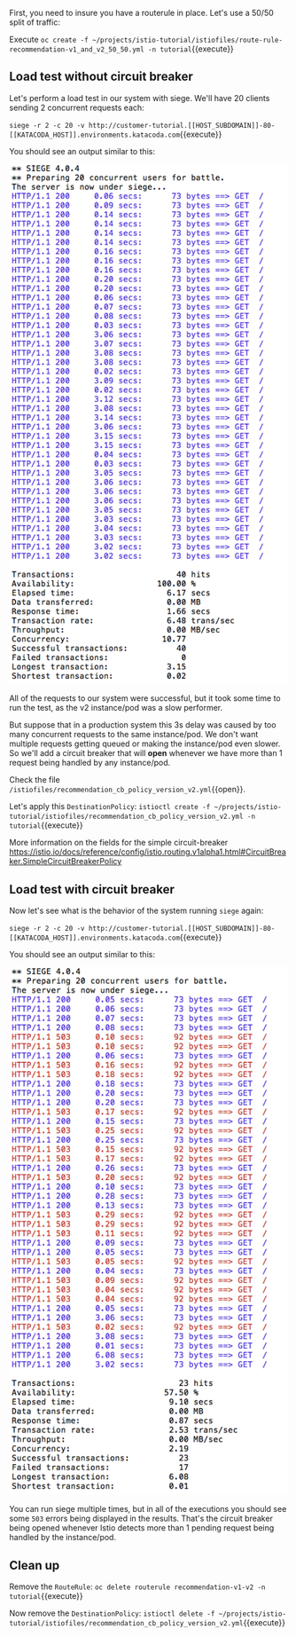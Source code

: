 First, you need to insure you have a routerule in place. Let's use a 50/50 split of traffic:

Execute `oc create -f ~/projects/istio-tutorial/istiofiles/route-rule-recommendation-v1_and_v2_50_50.yml -n tutorial`{{execute}}

## Load test without circuit breaker

Let's perform a load test in our system with siege. We'll have 20 clients sending 2 concurrent requests each:

`siege -r 2 -c 20 -v http://customer-tutorial.[[HOST_SUBDOMAIN]]-80-[[KATACODA_HOST]].environments.katacoda.com`{{execute}}

You should see an output similar to this:

![](../../assets/circuitbreaker/siege_ok.png)

All of the requests to our system were successful, but it took some time to run the test, as the v2 instance/pod was a slow performer.

But suppose that in a production system this 3s delay was caused by too many concurrent requests to the same instance/pod. We don't want multiple requests getting queued or making the instance/pod even slower. So we'll add a circuit breaker that will **open** whenever we have more than 1 request being handled by any instance/pod.

Check the file `/istiofiles/recommendation_cb_policy_version_v2.yml`{{open}}.

Let's apply this `DestinationPolicy`: `istioctl create -f ~/projects/istio-tutorial/istiofiles/recommendation_cb_policy_version_v2.yml -n tutorial`{{execute}}

More information on the fields for the simple circuit-breaker <https://istio.io/docs/reference/config/istio.routing.v1alpha1.html#CircuitBreaker.SimpleCircuitBreakerPolicy>

## Load test with circuit breaker

Now let's see what is the behavior of the system running `siege` again:

`siege -r 2 -c 20 -v http://customer-tutorial.[[HOST_SUBDOMAIN]]-80-[[KATACODA_HOST]].environments.katacoda.com`{{execute}}

You should see an output similar to this:

![](../../assets/circuitbreaker/siege_cb_503.png)

You can run siege multiple times, but in all of the executions you should see some `503` errors being displayed in the results. That's the circuit breaker being opened whenever Istio detects more than 1 pending request being handled by the instance/pod.

## Clean up

Remove the `RouteRule`:  `oc delete routerule recommendation-v1-v2 -n tutorial`{{execute}}

Now remove the `DestinationPolicy`: `istioctl delete -f ~/projects/istio-tutorial/istiofiles/recommendation_cb_policy_version_v2.yml`{{execute}}
